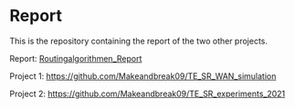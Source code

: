 # Report
This is the repository containing the report of the two other projects.

Report: [Routingalgorithmen_Report](Routingalgorithmen_Report.pdf)

Project 1: https://github.com/Makeandbreak09/TE_SR_WAN_simulation

Project 2: https://github.com/Makeandbreak09/TE_SR_experiments_2021
